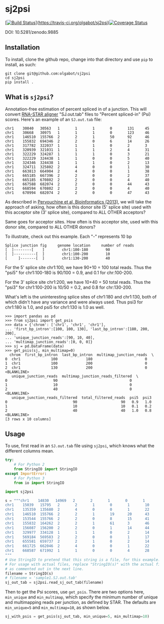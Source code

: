 sj2psi
======


[[![Build Status](https://travis-ci.org/olgabot/sj2psi.svg)](https://travis-ci.org/olgabot/sj2psi)](https://travis-ci.org/olgabot/sj2psi)[![Coverage Status](https://coveralls.io/repos/olgabot/sj2psi/badge.svg?branch=master)](https://coveralls.io/r/olgabot/sj2psi?branch=master)

DOI: 10.5281/zenodo.9885

## Installation

To install, clone the github repo, change into that directory and use `pip` to install, as such:

```
git clone git@github.com:olgabot/sj2psi
cd sj2psi
pip install .
```

## What is `sj2psi`?

Annotation-free estimation of percent spliced in of a junction. This
will convert [RNA-STAR aligner](http://bioinformatics.oxfordjournals.org/content/29/1/15.long) "SJ.out.tab" files to "Percent spliced-in"
(Psi)
scores. Here's an example of an `SJ.out.tab` file:

```
chr1    30040   30563   1       1       1       0       131     45
chr1    30668   30975   1       1       1       0       123     46
chr1    146510  155766  2       2       1       50      92      46
chr1    155832  694346  2       2       0       6       14      26
chr1    317782  322037  1       1       1       0       2       3
chr1    320939  321031  1       1       1       2       4       31
chr1    322229  324287  1       1       1       0       3       21
chr1    322229  324438  1       1       0       0       5       40
chr1    324346  324438  1       1       1       0       2       13
chr1    324711  325802  2       4       0       0       1       30
chr1    663813  664904  2       4       0       0       1       38
chr1    665185  667396  2       2       0       0       2       37
chr1    665185  670802  2       2       0       0       4       40
chr1    667588  682074  2       2       0       0       44      43
chr1    668594  670802  2       2       0       0       4       40
chr1    670994  682074  2       2       0       0       47      43
```

As described in [Pervouchine et al, Bioinformatics (2013)](http://bioinformatics.oxfordjournals.org/content/29/2/273.long), we will take the approach of asking,
how often is this donor site (5' splice site) used with this acceptor
site (3' splice site), compared to ALL OTHER acceptors?

Same goes for acceptor sites. How often is this acceptor site, used with
this donor site, compared to ALL OTHER donors?

To illustrate, check out this example. Each "-" represents 10 bp

    Splice junction fig     genome location     number of reads
    [  ]--------[    ]        chr1:100-180        90
    [  ]----------[  ]        chr1:100-200        10
    [     ]-------[  ]        chr1:130-200        40

For the 5' splice site chr1:100, we have 90+10 = 100 total reads. Thus the
"psi5" for chr1:100-180 is 90/100 = 0.9, and 0.1 for chr:100-200.

For the 3' splice site chr1:200, we have 10+40 = 50 total reads. Thus the
"psi3" for chr1:100-200 is 10/50 = 0.2, and 0.8 for chr:130-200.

What's left is the uninteresting splice sites of chr1:180 and chr1:130,
both of which didn't have any variance and were always used. Thus psi3
for chr1:180 is 1.0, and psi5 for chr1:130 is 1.0 as well.

    >>> import pandas as pd
    >>> from sj2psi import get_psis
    >>> data = {'chrom': ['chr1', 'chr1', 'chr1'],
    ... 'first_bp_intron':[100, 100, 130], 'last_bp_intron':[180, 200, 200],
    ... 'unique_junction_reads':[90, 10, 40],
    ... 'multimap_junction_reads':[0, 0, 0]}
    >>> sj = pd.DataFrame(data)
    >>> get_psis(sj, min_multimap=0)
      chrom  first_bp_intron  last_bp_intron  multimap_junction_reads  \
    0  chr1              100             180                        0
    1  chr1              100             200                        0
    2  chr1              130             200                        0
    <BLANKLINE>
       unique_junction_reads  multimap_junction_reads_filtered  \
    0                     90                                 0
    1                     10                                 0
    2                     40                                 0
    <BLANKLINE>
       unique_junction_reads_filtered  total_filtered_reads  psi5  psi3
    0                              90                    90   0.9   1.0
    1                              10                    10   0.1   0.2
    2                              40                    40   1.0   0.8
    <BLANKLINE>
    [3 rows x 10 columns]

## Usage

To use, first read in an `SJ.out.tab` file using `sj2psi`, which knows what the different columns mean.

```python
try:
    # For Python 2
    from StringIO import StringIO
except ImportError:
    # For Python 3
    from io import StringIO

import sj2psi

s = """chr1    14830   14969   2       2       1       0       1       39
chr1    15039   15795   2       2       1       0       1       10
chr1    135359  135680  2       4       0       0       1       22
chr1    146510  155766  2       2       1       19      20      43
chr1    153544  155766  2       2       0       8       15      41
chr1    155832  164262  2       2       1       61      3       46
chr1    156087  156200  2       2       0       1       14      44
chr1    329977  334128  1       1       1       0       2       14
chr1    569184  569583  2       2       0       0       1       17
chr1    655581  659737  2       2       1       0       2       14
chr1    661725  662046  2       4       0       0       1       22
chr1    668587  671992  1       1       0       0       4       28
"""
# Use StringIO to pretend that this string is a file, for this example.
# For usage with actual files, replace "StringIO(s)" with the actual filename, 
# as commented out in the next line.
filename = StringIO(s)
# filename = 'sample1.SJ.out.tab'
sj_out_tab = sj2psi.read_sj_out_tab(filename)
```

Then to get the Psi scores, use `get_psis`. There are two options here, `min_unique` and `min_multimap`, which specify the minimum number of unique and multimapping reads per junction, as defined by STAR. The defaults are `min_unique=5` and `min_multimap=10`, as shown below.

```python
sj_with_psis = get_psis(sj_out_tab, min_unique=5, min_multimap=10)
```
